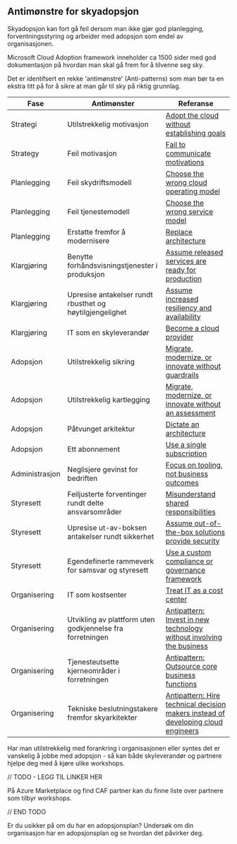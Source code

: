 ## Antimønstre for skyadopsjon

Skyadopsjon kan fort gå feil dersom man ikke gjør god planlegging, forventningsstyring og arbeider med adopsjon som endel av organisasjonen. 

Microsoft Cloud Adoption framework inneholder ca 1500 sider med god dokumentasjon på hvordan man skal gå frem for å tilvenne seg sky.

Det er identifsert en rekke 'antimønstre' (Anti-patterns) som man bør ta en ekstra titt på for å sikre at man går til sky på riktig grunnlag. 

 Fase | Antimønster | Referanse |
| ------------- |-------------| -----|
| Strategi | Utilstrekkelig motivasjon | [Adopt the cloud without establishing goals](./strategy-antipatterns.md#antipattern-adopt-the-cloud-without-establishing-goals) |
| Strategy | Feil motivasjon | [Fail to communicate motivations](./strategy-antipatterns.md#antipattern-fail-to-communicate-motivations) |
| Planlegging | Feil skydriftsmodell | [Choose the wrong cloud operating model](./plan-antipatterns.md#antipattern-choose-the-wrong-cloud-operating-model) |
| Planlegging | Feil tjenestemodell | [Choose the wrong service model](./plan-antipatterns.md#antipattern-choose-the-wrong-service-model) |
| Planlegging | Erstatte fremfor å modernisere | [Replace architecture](./plan-antipatterns.md#antipattern-replace-architecture) |
| Klargjøring | Benytte forhåndsvisningstjenester i produksjon | [Assume released services are ready for production](./ready-antipatterns.md#antipattern-assume-released-services-are-ready-for-production) |
| Klargjøring | Upresise antakelser rundt rbusthet og høytilgjengelighet | [Assume increased resiliency and availability](./ready-antipatterns.md#antipattern-assume-increased-resiliency-and-availability) |
| Klargjøring | IT som en skyleverandør | [Become a cloud provider](./ready-antipatterns.md#antipattern-become-a-cloud-provider) |
| Adopsjon | Utilstrekkelig sikring | [Migrate, modernize, or innovate without guardrails](./migrate-antipatterns.md#antipattern-migrate-modernize-or-innovate-without-guardrails) |
| Adopsjon | Utilstrekkelig kartlegging | [Migrate, modernize, or innovate without an assessment](./migrate-antipatterns.md#antipattern-migrate-modernize-or-innovate-without-an-assessment) |
| Adopsjon | Påtvunget arkitektur | [Dictate an architecture](./migrate-antipatterns.md#antipattern-dictate-an-architecture) |
| Adopsjon | Ett abonnement | [Use a single subscription](./migrate-antipatterns.md#antipattern-use-a-single-subscription) |
| Administrasjon | Neglisjere gevinst for bedriften | [Focus on tooling, not business outcomes](./manage-antipatterns.md#antipattern-focus-on-tooling-not-business-outcomes) |
| Styresett | Feiljusterte forventinger rundt delte ansvarsområder | [Misunderstand shared responsibilities](./govern-antipatterns.md#antipattern-misunderstand-shared-responsibilities) |
| Styresett | Upresise ut-av-boksen antakelser rundt sikkerhet | [Assume out-of-the-box solutions provide security](./govern-antipatterns.md#antipattern-assume-out-of-the-box-solutions-provide-security) |
| Styresett | Egendefinerte rammeverk for samsvar og styresett | [Use a custom compliance or governance framework](./govern-antipatterns.md#antipattern-use-a-custom-compliance-or-governance-framework) |
| Organisering | IT som kostsenter | [Treat IT as a cost center](./organize-antipatterns.md#antipattern-treat-it-as-a-cost-center) |
| Organisering | Utvikling av plattform uten godkjennelse fra forretningen | [Antipattern: Invest in new technology without involving the business](./organize-antipatterns.md#antipattern-invest-in-new-technology-without-involving-the-business) |
| Organisering | Tjenesteutsette kjerneområder i forretningen | [Antipattern: Outsource core business functions](./organize-antipatterns.md#antipattern-outsource-core-business-functions) |
| Organisering | Tekniske beslutningstakere fremfor skyarkitekter | [Antipattern: Hire technical decision makers instead of developing cloud engineers](./organize-antipatterns.md#antipattern-hire-technical-decision-makers-instead-of-developing-cloud-engineers) |

Har man utilstrekkelig med forankring i organisasjonen eller syntes det er vanskelig å jobbe med adopsjon - så kan både skyleverandør og partnere hjelpe deg med å kjøre ulike workshops. 

// TODO - LEGG TIL LINKER HER

På Azure Marketplace og find CAF partner kan du finne liste over partnere som tilbyr workshops.

// END TODO

Er du usikker på om du har en adopsjonsplan? Undersøk om din organisasjon har en adopsjonsplan og se hvordan det påvirker deg.
